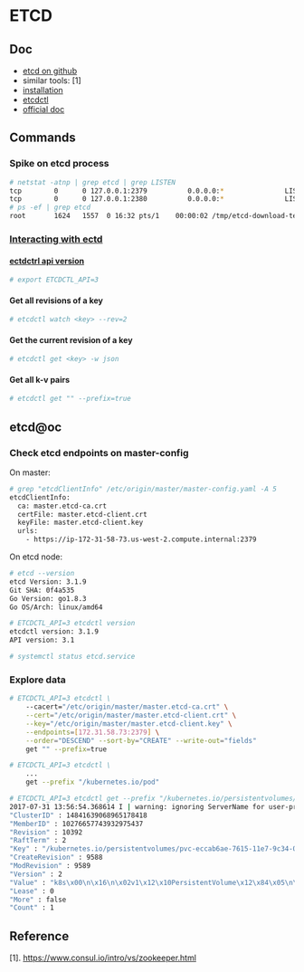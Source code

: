 # ETCD

## Doc

* [etcd on github](https://github.com/coreos/etcd)
* similar tools: [1]
* [installation](https://github.com/coreos/etcd/releases/)
* [etcdctl](https://github.com/coreos/etcd/tree/master/etcdctl)
* [official doc](https://github.com/coreos/etcd/blob/master/Documentation/docs.md)

## Commands

### Spike on etcd process

```sh
# netstat -atnp | grep etcd | grep LISTEN
tcp        0      0 127.0.0.1:2379          0.0.0.0:*               LISTEN      1624/etcd           
tcp        0      0 127.0.0.1:2380          0.0.0.0:*               LISTEN      1624/etcd           
# ps -ef | grep etcd                                                             
root       1624   1557  0 16:32 pts/1    00:00:02 /tmp/etcd-download-test/etcd
```

### [Interacting with ectd](https://github.com/coreos/etcd/blob/master/Documentation/dev-guide/interacting_v3.md)

#### [ectdctrl api version](https://github.com/coreos/etcd/blob/master/Documentation/dev-guide/interacting_v3.md)

```sh
# export ETCDCTL_API=3
```

#### Get all revisions of a key

```sh
# etcdctl watch <key> --rev=2
```

#### Get the current revision of a key

```sh
# etcdctl get <key> -w json
```

#### Get all k-v pairs

```sh
# etcdctl get "" --prefix=true
```

## etcd@oc

### Check etcd endpoints on master-config
On master:

```sh
# grep "etcdClientInfo" /etc/origin/master/master-config.yaml -A 5
etcdClientInfo:
  ca: master.etcd-ca.crt
  certFile: master.etcd-client.crt
  keyFile: master.etcd-client.key
  urls:
    - https://ip-172-31-58-73.us-west-2.compute.internal:2379
```

On etcd node:

```sh
# etcd --version
etcd Version: 3.1.9
Git SHA: 0f4a535
Go Version: go1.8.3
Go OS/Arch: linux/amd64

# ETCDCTL_API=3 etcdctl version
etcdctl version: 3.1.9
API version: 3.1

# systemctl status etcd.service
```

### Explore data

```sh
# ETCDCTL_API=3 etcdctl \
    --cacert="/etc/origin/master/master.etcd-ca.crt" \
    --cert="/etc/origin/master/master.etcd-client.crt" \
    --key="/etc/origin/master/master.etcd-client.key" \
    --endpoints=[172.31.58.73:2379] \
    --order="DESCEND" --sort-by="CREATE" --write-out="fields"
    get "" --prefix=true

# ETCDCTL_API=3 etcdctl \
    ...
    get --prefix "/kubernetes.io/pod"

# ETCDCTL_API=3 etcdctl get --prefix "/kubernetes.io/persistentvolumes/pvc-eccab6ae-7615-11e7-9c34-0202902b5cf8" --cacert="/etc/origin/master/master.etcd-ca.crt" --cert="/etc/origin/master/master.etcd-client.crt" --key="/etc/origin/master/master.etcd-client.key" --endpoints=[172.31.58.73:2379] --order="DESCEND" --sort-by="CREATE" --write-out="fields" --rev=0
2017-07-31 13:56:54.368614 I | warning: ignoring ServerName for user-provided CA for backwards compatibility is deprecated
"ClusterID" : 14841639068965178418
"MemberID" : 10276657743932975437
"Revision" : 10392
"RaftTerm" : 2
"Key" : "/kubernetes.io/persistentvolumes/pvc-eccab6ae-7615-11e7-9c34-0202902b5cf8"
"CreateRevision" : 9588
"ModRevision" : 9589
"Version" : 2
"Value" : "k8s\x00\n\x16\n\x02v1\x12\x10PersistentVolume\x12\x84\x05\n\xb4\x03\n(pvc-eccab6ae-7615-11e7-9c34-0202902b5cf8\x12\x00\x1a\x00\"B/api/v1/persistentvolumes/pvc-eccab6ae-7615-11e7-9c34-0202902b5cf8*$ee28db00-7615-11e7-9c34-0202902b5cf82\x008\x00B\b\b\xae\xd2\xfd\xcb\x05\x10\x00Z5\n(failure-domain.beta.kubernetes.io/region\x12\tus-west-2Z4\n&failure-domain.beta.kubernetes.io/zone\x12\nus-west-2bb6\n\x17kubernetes.io/createdby\x12\x1baws-ebs-dynamic-provisionerb+\n$pv.kubernetes.io/bound-by-controller\x12\x03yesb8\n\x1fpv.kubernetes.io/provisioned-by\x12\x15kubernetes.io/aws-ebsz\x00\x12\xbd\x01\n\x10\n\astorage\x12\x05\n\x031Gi\x124\x122\n&aws://us-west-2b/vol-0974854f00804c76e\x12\x04ext4\x18\x00 \x00\x1a\rReadWriteOnce\"W\n\x15PersistentVolumeClaim\x12\x03aaa\x1a\apvc-ebs\"$eccab6ae-7615-11e7-9c34-0202902b5cf8*\x02v12\x049585:\x00*\x06Delete2\x03gp2\x1a\v\n\x05Bound\x12\x00\x1a\x00\x1a\x00\"\x00"
"Lease" : 0
"More" : false
"Count" : 1

```

## Reference

[1]. https://www.consul.io/intro/vs/zookeeper.html
